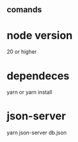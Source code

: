 ## comands

# node version

20 or higher

# dependeces

yarn or yarn install

# json-server

yarn json-server db.json
